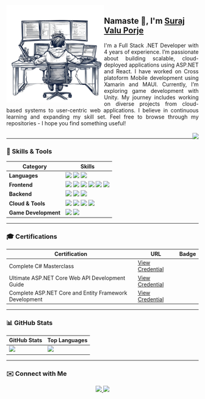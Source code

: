 <img align="left" src="frame-image.png" width="256">
<h2> Namaste 🙏, I'm <a href='https://github.com/porjesuraj'>Suraj Valu Porje</a> </h2>

<p align='justify'>
I'm a Full Stack .NET Developer with 4 years of experience. I’m passionate about building scalable, cloud-deployed applications using ASP.NET and React. I have worked on Cross platoform Mobile development using Xamarin and MAUI. Currently, I’m exploring game development with Unity. My journey includes working on diverse projects from cloud-based systems to user-centric web applications. I believe in continuous learning and expanding my skill set. Feel free to browse through my repositories - I hope you find something useful! 
<br></br>
<img align="right" src="https://img.shields.io/badge/MADE%20WITH%20%E2%9D%A4%20IN-INDIA-orange?style=for-the-badge" href="!#">
</p>

---

### 🚀 Skills & Tools
<table align="center">
    <thead>
        <tr>
          <th>Category</th>
          <th>Skills</th>
        </tr>
    </thead>
    <tbody>
      <tr>
        <td><b>Languages</b></td>
        <td>
          <img src="https://img.shields.io/badge/C%23-239120?style=for-the-badge&logo=c-sharp&logoColor=white" />
          <img src="https://img.shields.io/badge/JavaScript-323330?style=for-the-badge&logo=javascript&logoColor=F7DF1E" />
          <img src="https://img.shields.io/badge/TypeScript-007ACC?style=for-the-badge&logo=typescript&logoColor=white" />     
        </td>
      </tr>
      <tr>
        <td><b>Frontend</b></td>
        <td>
          <img src="https://img.shields.io/badge/React-61DAFB?style=for-the-badge&logo=react&logoColor=black" />
          <img src="https://img.shields.io/badge/Angular-DD0031?style=for-the-badge&logo=angular&logoColor=white" />
          <img src="https://img.shields.io/badge/HTML5-E34F26?style=for-the-badge&logo=html5&logoColor=white" />
          <img src="https://img.shields.io/badge/CSS3-1572B6?style=for-the-badge&logo=css3&logoColor=white" />
          <img src="https://img.shields.io/badge/Xamarin-61D?style=for-the-badge&logo=.net&logoColor=black" />
          <img src="https://img.shields.io/badge/MAUI-61D?style=for-the-badge&logo=.net&logoColor=black" />
        </td>
      </tr>
      <tr>
        <td><b>Backend</b></td>
        <td>
          <img src="https://img.shields.io/badge/ASP.NET-512BD4?style=for-the-badge&logo=.net&logoColor=white" />
          <img src="https://img.shields.io/badge/NHibernate-9933CC?style=for-the-badge&logo=nhibernate&logoColor=white" />
          <img src="https://img.shields.io/badge/SQL%20Server-CC2927?style=for-the-badge&logo=Microsoft-SQL-Server&logoColor=white" />
        </td>
      </tr>
      <tr>
        <td><b>Cloud & Tools</b></td>
        <td>
          <img src="https://img.shields.io/badge/AWS-%23FF9900.svg?style=for-the-badge&logo=amazon-aws&logoColor=white" />
          <img src="https://img.shields.io/badge/Git-%23F05032.svg?style=for-the-badge&logo=git&logoColor=white" />
          <img src="https://img.shields.io/badge/Autofac-008080?style=for-the-badge" />
          <img src="https://img.shields.io/badge/Honeycomb-FACB00?style=for-the-badge&logo=honeycomb" />
        </td>
      </tr>
      <tr>
        <td><b>Game Development</b></td>
        <td>
          <img src="https://img.shields.io/badge/Unity-%23000000.svg?style=for-the-badge&logo=unity&logoColor=white" />
          <img src="https://img.shields.io/badge/C%23-239120?style=for-the-badge&logo=c-sharp&logoColor=white" />
        </td>
      </tr>
    </tbody>
</table>

---

### 🎓 Certifications
<table align="center">
    <thead>
        <tr>
          <th>Certification</th>
          <th>URL</th>
          <th>Badge</th>
        </tr>
    </thead>
    <tbody>
      <tr>
        <td>Complete C# Masterclass</td>
        <td><a href="https://www.udemy.com/certificate/UC-5ad8a284-9c51-43bb-9c28-42d321195921/">View Credential</a></td>
        <td></td>
      </tr>    
      <tr>
        <td>Ultimate ASP.NET Core Web API Development Guide</td>
        <td><a href="https://www.udemy.com/certificate/UC-86995146-e0c8-4027-8c84-5c0d7e515d67">View Credential</a></td>
        <td></td>
      </tr>
       <tr>
        <td>Complete ASP.NET Core and Entity Framework Development</td>
        <td><a href="https://www.udemy.com/certificate/UC-f3c03469-cb15-4454-9444-1f9c8a752423">View Credential</a></td>
        <td></td>
      </tr>
    </tbody>
</table>

---

### 📊 GitHub Stats
<table align="center">
    <thead>
        <tr>
          <th>GitHub Stats</th>
          <th>Top Languages</th>
        </tr>
    </thead>
    <tbody>
      <tr>
        <td>
          <a href="https://github.com/porjesuraj">
            <img src="https://github-readme-stats.vercel.app/api?username=porjesuraj&show_icons=true&theme=dark">
          </a>
        </td>
        <td>
          <a href="https://github.com/porjesuraj">
            <img src="https://github-readme-stats.vercel.app/api/top-langs/?username=porjesuraj&layout=compact&theme=dark">
          </a>
        </td>
      </tr>
    </tbody>
</table>

---

### ✉️ Connect with Me
<p align="center">
  <a href="https://in.linkedin.com/in/surajporje">
    <img src="https://img.shields.io/badge/LinkedIn-0077B5?style=for-the-badge&logo=linkedin&logoColor=white">
  </a>
  <a href="mailto:porjesuraj5@gmail.com">
    <img src="https://img.shields.io/badge/Email-D14836?style=for-the-badge&logo=gmail&logoColor=white">
  </a>
</p>
